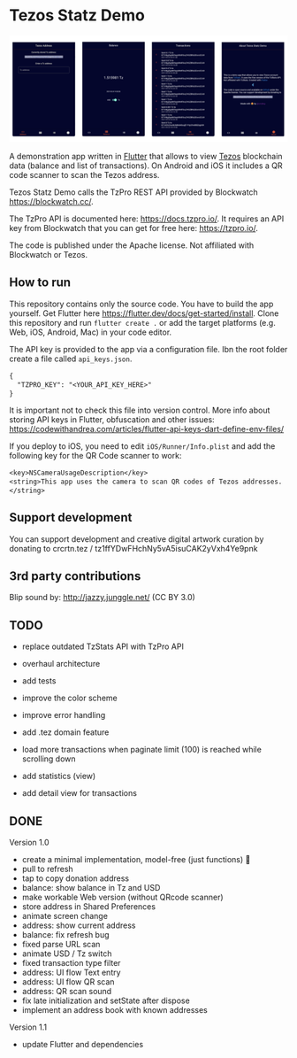 # Tezos Statz Demo

![](docs/ui.png)

A demonstration app written in [Flutter](https://flutter.dev/) that allows to view [Tezos](https://tezos.com/) blockchain data (balance and list of transactions). On Android and iOS it includes a QR code scanner to scan the Tezos address. 

Tezos Statz Demo calls the TzPro REST API provided by Blockwatch https://blockwatch.cc/.

The TzPro API is documented here: https://docs.tzpro.io/. It requires an API key from Blockwatch that you can get for free here: https://tzpro.io/. 

The code is published under the Apache license. Not affiliated with Blockwatch or Tezos. 

## How to run

This repository contains only the source code. You have to build the app yourself. Get Flutter here https://flutter.dev/docs/get-started/install. Clone this repository and run `flutter create .` or add the target platforms (e.g. Web, iOS, Android, Mac) in your code editor. 

The API key is provided to the app via a configuration file. Ibn the root folder create a file called `api_keys.json`. 

```
{
  "TZPRO_KEY": "<YOUR_API_KEY_HERE>"
}
```

It is important not to check this file into version control. More info about storing API keys in Flutter, obfuscation and other issues: https://codewithandrea.com/articles/flutter-api-keys-dart-define-env-files/

If you deploy to iOS, you need to edit `iOS/Runner/Info.plist` and add the following key for the QR Code scanner to work:

```
<key>NSCameraUsageDescription</key>
<string>This app uses the camera to scan QR codes of Tezos addresses.</string>
```

## Support development

You can support development and creative digital artwork curation by donating to crcrtn.tez / 
tz1ffYDwFHchNy5vA5isuCAK2yVxh4Ye9pnk 

## 3rd party contributions

Blip sound by: http://jazzy.junggle.net/ (CC BY 3.0)    

## TODO

- replace outdated TzStats API with TzPro API

- overhaul architecture
- add tests

- improve the color scheme
- improve error handling 
- add .tez domain feature 
- load more transactions when paginate limit (100) is reached while scrolling down
- add statistics (view) 
- add detail view for transactions

## DONE

Version 1.0

- create a minimal implementation, model-free (just functions) 🤯
- pull to refresh
- tap to copy donation address  
- balance: show balance in Tz and USD
- make workable Web version (without QRcode scanner)
- store address in Shared Preferences
- animate screen change
- address: show current address
- balance: fix refresh bug
- fixed parse URL scan
- animate USD / Tz switch
- fixed transaction type filter
- address: UI flow Text entry
- address: UI flow QR scan
- address: QR scan sound
- fix late initialization and setState after dispose
- implement an address book with known addresses

Version 1.1

- update Flutter and dependencies


